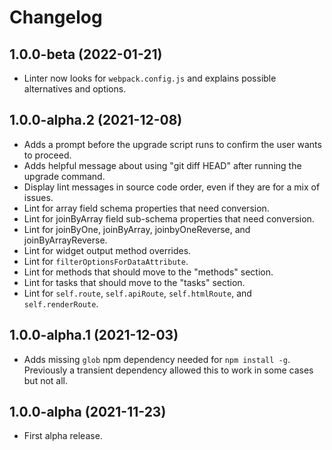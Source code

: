 # Changelog

## 1.0.0-beta (2022-01-21)

- Linter now looks for `webpack.config.js` and explains possible alternatives and options.

## 1.0.0-alpha.2 (2021-12-08)

- Adds a prompt before the upgrade script runs to confirm the user wants to proceed.
- Adds helpful message about using "git diff HEAD" after running the upgrade command.
- Display lint messages in source code order, even if they are for a mix of issues.
- Lint for array field schema properties that need conversion.
- Lint for joinByArray field sub-schema properties that need conversion.
- Lint for joinByOne, joinByArray, joinbyOneReverse, and joinByArrayReverse.
- Lint for widget output method overrides.
- Lint for `filterOptionsForDataAttribute`.
- Lint for methods that should move to the "methods" section.
- Lint for tasks that should move to the "tasks" section.
- Lint for `self.route`, `self.apiRoute`, `self.htmlRoute`, and `self.renderRoute`.

## 1.0.0-alpha.1 (2021-12-03)

- Adds missing `glob` npm dependency needed for `npm install -g`. Previously a transient dependency allowed this to work in some cases but not all.

## 1.0.0-alpha (2021-11-23)

- First alpha release.
